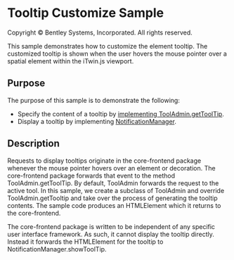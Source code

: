 # Tooltip Customize Sample

Copyright © Bentley Systems, Incorporated. All rights reserved.

This sample demonstrates how to customize the element tooltip.  The customized tooltip is shown when the user hovers the mouse pointer over a spatial element within the iTwin.js viewport.

## Purpose

The purpose of this sample is to demonstrate the following:

* Specify the content of a tooltip by [implementing ToolAdmin.getToolTip](./TooltipCustomizeApi.tsx).
* Display a tooltip by implementing [NotificationManager](https://www.itwinjs.org/reference/core-frontend/notifications/notificationmanager/).

## Description

Requests to display tooltips originate in the core-frontend package whenever the mouse pointer hovers over an element or decoration.  The core-frontend package forwards that event to the method ToolAdmin.getToolTip.  By default, ToolAdmin forwards the request to the active tool.  In this sample, we create a subclass of ToolAdmin and override ToolAdmin.getTooltip and take over the process of generating the tooltip contents.  The sample code produces an HTMLElement which it returns to the core-frontend.

The core-frontend package is written to be independent of any specific user interface framework.  As such, it cannot display the tooltip directly.  Instead it forwards the HTMLElement for the tooltip to NotificationManager.showToolTip.
